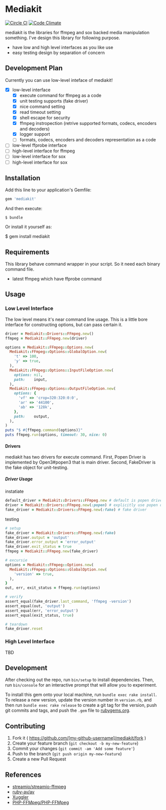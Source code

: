 # Mediakit

[![Circle CI](https://circleci.com/gh/ainame/mediakit/tree/master.svg?style=svg)](https://circleci.com/gh/ainame/mediakit/tree/master) [![Code Climate](https://codeclimate.com/github/ainame/mediakit/badges/gpa.svg)](https://codeclimate.com/github/ainame/mediakit)

mediakit is the libraries for ffmpeg and sox backed media manipulation something.
I've design this library for following purpose.

* have low and high level interfaces as you like use
* easy testing design by separation of concern

## Development Plan

Currently you can use low-level inteface of mediakit!

* [x] low-level interface
  * [x] execute command for ffmpeg as a code
  * [x] unit testing supports (fake driver)
  * [x] nice command setting
  * [x] read timeout setting
  * [x] shell escape for security
  * [x] ffmpeg instropection (retrive supported formats, codecs, encoders and decoders)
  * [x] logger support
  * [ ] formats, codecs, encoders and decoders representation as a code
* [ ] low-level ffprobe interface
* [ ] high-level interface for ffmpeg
* [ ] low-level interface for sox
* [ ] high-level interface for sox

## Installation

Add this line to your application's Gemfile:

```ruby
gem 'mediakit'
```

And then execute:

    $ bundle

Or install it yourself as:

$ gem install mediakit

## Requirements

This library behave command wrapper in your script.
So it need each binary command file.

* latest ffmpeg which have ffprobe command

## Usage

### Low Level Interface

The low level means it's near command line usage.
This is a little bore interface for constructing options,
but can pass certain it.

```rb
driver = Mediakit::Drivers::FFmpeg.new()
ffmpeg = Mediakit::FFmpeg.new(driver)

options = Mediakit::FFmpeg::Options.new(
  Mediakit::FFmpeg::Options::GlobalOption.new(
    't' => 100,
    'y' => true,
  ),
  Mediakit::FFmpeg::Options::InputFileOption.new(
    options: nil,
    path:    input,
  ),
  Mediakit::FFmpeg::Options::OutputFileOption.new(
    options: {
      'vf' => 'crop=320:320:0:0',
      'ar' => '44100',
      'ab' => '128k',
    },
    path:    output,
  ),
)
puts "$ #{ffmpeg.command(options)}"
puts ffmpeg.run(options, timeout: 30, nice: 0)
```

#### Drivers

mediakit has two drivers for execute command. First, Popen Driver is implemented by Open3#popen3 that is main driver. Second, FakeDriver is the fake object for unit-testing.

##### Driver Usage

instatiate

```ruby
default_driver = Mediakit::Drivers::FFmpeg.new # default is popen driver
driver = Mediakit::Drivers::FFmpeg.new(:popen) # explicitly use popen driver
fake_driver = Mediakit::Drivers::FFmpeg.new(:fake) # fake driver
```

testing

```ruby
# setup
fake_driver = Mediakit::Drivers::FFmpeg.new(:fake)
fake_driver.output = 'output'
fake_driver.error_output = 'error_output'
fake_driver.exit_status = true
ffmpeg = Mediakit::FFmpeg.new(fake_driver)

# excursie
options = Mediakit::FFmpeg::Options.new(
  Mediakit::FFmpeg::Options::GlobalOption.new(
    'version' => true,
  ),
}
out, err, exit_status = ffmpeg.run(options)

# verify
assert_equal(fake_driver.last_command, 'ffmpeg -version')
assert_equal(out, 'output')
assert_equal(err, 'error_output')
assert_equal(exit_status, true)

# teardown
fake_driver.reset
```


### High Level Interface

TBD

## Development

After checking out the repo, run `bin/setup` to install dependencies. Then, run `bin/console` for an interactive prompt that will allow you to experiment.

To install this gem onto your local machine, run `bundle exec rake install`. To release a new version, update the version number in `version.rb`, and then run `bundle exec rake release` to create a git tag for the version, push git commits and tags, and push the `.gem` file to [rubygems.org](https://rubygems.org).

## Contributing

1. Fork it ( https://github.com/[my-github-username]/mediakit/fork )
2. Create your feature branch (`git checkout -b my-new-feature`)
3. Commit your changes (`git commit -am 'Add some feature'`)
4. Push to the branch (`git push origin my-new-feature`)
5. Create a new Pull Request

## References

* [streamio/streamio-ffmpeg](https://github.com/streamio/streamio-ffmpeg)
* [ruby-av/av](https://github.com/ruby-av/av)
* [Xuggler](http://www.xuggle.com/xuggler/)
* [PHP-FFMpeg/PHP-FFMpeg](https://github.com/PHP-FFMpeg/PHP-FFMpeg)
